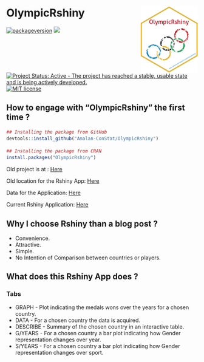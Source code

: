 
<!-- README.md is generated from README.Rmd. Please edit that file -->

# OlympicRshiny <img src="man/figures/logo.png" align="right" alt="" width="150" />

<!-- badges: start -->

[![packageversion](https://img.shields.io/badge/Package%20version-1.0.0-orange.svg?style=flat-square)](commits/main)
[![](https://img.shields.io/badge/lifecycle-stable-brightgreen.svg)](https://lifecycle.r-lib.org/articles/stages.html#stable)
[![Project Status: Active - The project has reached a stable, usable
state and is being actively
developed.](https://www.repostatus.org/badges/latest/active.svg)](https://www.repostatus.org/#active)
[![MIT
license](https://img.shields.io/badge/License-MIT-blue.svg)](https://lbesson.mit-license.org/)
<!-- badges: end -->

## How to engage with “OlympicRshiny” the first time ?

``` r
## Installing the package from GitHub
devtools::install_github("Amalan-ConStat/OlympicRshiny")

## Installing the package from CRAN
install.packages("OlympicRshiny")
```

Old project is at :
[Here](https://github.com/Amalan-ConStat/Olympic-Data-Rshiny-)

Old location for the Rshiny App:
[Here](https://amalan-con-stat.shinyapps.io/olympic/)

Data for the Application:
[Here](https://www.kaggle.com/heesoo37/120-years-of-olympic-history-athletes-and-results)

Current Rshiny Application:
[Here](https://amalan-con-stat.shinyapps.io/OlympicRshiny/)

## Why I choose Rshiny than a blog post ?

- Convenience.
- Attractive.
- Simple.
- No Intention of Comparison between countries or players.

## What does this Rshiny App does ?

### Tabs

- GRAPH - Plot indicating the medals wons over the years for a chosen
  country.
- DATA - For a chosen country the data is acquired.
- DESCRIBE - Summary of the chosen country in an interactive table.
- G/YEARS - For a chosen country a bar plot indicating how Gender
  representation changes over year.
- S/YEARS - For a chosen country a bar plot indicating how Gender
  representation changes over sport.
